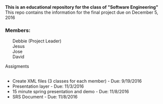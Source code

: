 <b>This is an educational repository for the class of "Software Engineering"</b><br>
This repo contains the information for the final project due on December 5, 2016 <br>
<h3>Members:</h3>
<ul style="list-style-type:none">
	<li>Debbie (Project Leader)</li>
	<li>Jesus</li> 
	<li>Jose</li>  
	<li>David</li> 
</ul>
<dl>
  <dt>Assigments</dt>
   <ul>
      <li>Create XML files (3 classes for each member) - Due: 9/19/2016</li>
      <li>Presentation layer - Due: 11/3/2016</li>
      <li>15 minute spring presentation and demo - Due: 11/8/2016</li>
      <li>SRS Document - Due: 11/8/2016</li>
    </ul>
</dl>
